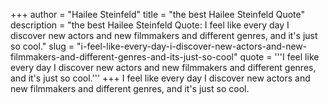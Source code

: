 +++
author = "Hailee Steinfeld"
title = "the best Hailee Steinfeld Quote"
description = "the best Hailee Steinfeld Quote: I feel like every day I discover new actors and new filmmakers and different genres, and it's just so cool."
slug = "i-feel-like-every-day-i-discover-new-actors-and-new-filmmakers-and-different-genres-and-its-just-so-cool"
quote = '''I feel like every day I discover new actors and new filmmakers and different genres, and it's just so cool.'''
+++
I feel like every day I discover new actors and new filmmakers and different genres, and it's just so cool.
